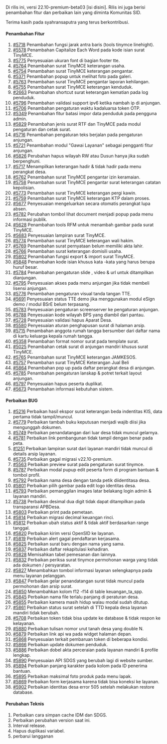 Di rilis ini, versi 22.10-premium-beta03 [isi disini]. Rilis ini juga berisi penambahan fitur dan perbaikan lain yang diminta Komunitas SID.

Terima kasih pada syahransaputra yang terus berkontribusi.

#### Penambahan Fitur

1. [#5718](https://github.com/OpenSID/OpenSID/issues/5718) Penambahan fungsi jarak antra baris (tools tinymce linehight).
2. [#5578](https://github.com/OpenSID/OpenSID/issues/5578) Penambahan Capitalize Each Word pada kode isian surat TinyMCE.
3. [#5775](https://github.com/OpenSID/OpenSID/issues/5775) Penyesuaian ukuran font di bagian footer tte.
4. [#5764](https://github.com/OpenSID/OpenSID/issues/5764) Penambahan surat TinyMCE keterangan usaha.
5. [#5754](https://github.com/OpenSID/OpenSID/issues/5754) Penambahan surat TinyMCE keterangan pengantar.
6. [#5371](https://github.com/OpenSID/OpenSID/issues/5371) Penambahan popup untuk melihat foto pada galeri.
7. [#5763](https://github.com/OpenSID/OpenSID/issues/5763) Penambahan surat TinyMCE pengantar laporan kehilangan.
8. [#5755](https://github.com/OpenSID/OpenSID/issues/5755) Penambahan surat TinyMCE keterangan kenduduk.
9. [#2663](https://github.com/OpenSID/OpenSID/issues/2663) Penambahan shortcut surat keterangan kematian pada log penduduk.
10. [#5796](https://github.com/OpenSID/OpenSID/issues/5796) Penambahan validasi support ipv6 ketika nambah ip di anjungan.
11. [#5706](https://github.com/OpenSID/OpenSID/issues/5706) Penambahan pengaturan waktu kadaluarsa token OTP.
12. [#5349](https://github.com/OpenSID/OpenSID/issues/5349) Penambahan fitur batasi impor data penduduk pada pengguna admin.
13. [#5829](https://github.com/OpenSID/OpenSID/issues/5829) Penambahan jenis surat RTF dan TinyMCE pada modul pengaturan dan cetak surat.
14. [#5716](https://github.com/OpenSID/OpenSID/issues/5716) Penambahan pengaturan teks berjalan pada pengaturan anjungan.
15. [#5721](https://github.com/OpenSID/OpenSID/issues/5721) Penambahan modul "Gawai Layanan" sebagai pengganti fitur anjungan.
16. [#5826](https://github.com/OpenSID/OpenSID/issues/5826) Perubahan hapus wilayah RW atau Dusun hanya jika sudah berpenghuni.
17. [#5717](https://github.com/OpenSID/OpenSID/issues/5717) Menampilkan keterangan hadir & tidak hadir pada menu perangkat desa.
18. [#5762](https://github.com/OpenSID/OpenSID/issues/5762) Penambahan surat TinyMCE pengantar izin keramaian.
19. [#5758](https://github.com/OpenSID/OpenSID/issues/5758) Penambahan surat TinyMCE pengantar surat keterangan catatan kepolisian.
20. [#5773](https://github.com/OpenSID/OpenSID/issues/5773) Penambahan surat TinyMCE keterangan pergi kawin.
21. [#5759](https://github.com/OpenSID/OpenSID/issues/5759) Penambahan surat TinyMCE keterangan KTP dalam proses.
22. [#5677](https://github.com/OpenSID/OpenSID/issues/5677) Penyesuaian mengeluarkan secara otomatis perangkat lupa absen.
23. [#5782](https://github.com/OpenSID/OpenSID/issues/5782) Perubahan tombol lihat document menjadi popup pada menu informasi publik.
24. [#5628](https://github.com/OpenSID/OpenSID/issues/5628) Penambahan tools RFM untuk menambah gambar pada surat TinyMCE.
25. [#5683](https://github.com/OpenSID/OpenSID/issues/5683) Penyesuaian lampiran surat TinyMCE.
26. [#5774](https://github.com/OpenSID/OpenSID/issues/5774) Penambahan surat TinyMCE keterangan wali hakim.
27. [#5769](https://github.com/OpenSID/OpenSID/issues/5769) Penambahan surat pernyataan belum memiliki akta lahir.
28. [#5766](https://github.com/OpenSID/OpenSID/issues/5766) Penambahan surat keterangan domisili usaha.
29. [#5802](https://github.com/OpenSID/OpenSID/issues/5802) Penambahan fungsi export & import surat TinyMCE.
30. [#5848](https://github.com/OpenSID/OpenSID/issues/5848) Penambahan kode isian khusus kata -kata yang harus berupa huruf besar.
31. [#5784](https://github.com/OpenSID/OpenSID/issues/5784) Penambahan pengaturan slide , video & url untuk ditampilkan dianjungan.
32. [#5795](https://github.com/OpenSID/OpenSID/issues/5795) Penyesuaian akses pada menu anjungan jika tidak membeli lisensi anjungan.
33. [#5776](https://github.com/OpenSID/OpenSID/issues/5776) Penambahan pengaturan visual tanda tangan TTE.
34. [#5691](https://github.com/OpenSID/OpenSID/issues/5691) Penyesuaian status TTE demo jika menggunakan modul eSign demo / modul BSrE belum terpasang.
35. [#5783](https://github.com/OpenSID/OpenSID/issues/5783) Penyesuaian pengaturan screenserver ke pengaturan anjungan.
36. [#5788](https://github.com/OpenSID/OpenSID/issues/5788) Penyesuaian kode wilayah BPS yang diambil dari pantau.
37. [#5728](https://github.com/OpenSID/OpenSID/issues/5728) Penyesuaian validasi hapus Aparat Desa.
38. [#5580](https://github.com/OpenSID/OpenSID/issues/5580) Penyesuaian aturan penghapusan surat di halaman arsip.
39. [#5715](https://github.com/OpenSID/OpenSID/issues/5715) Penambahan anggota rumah tangga bersumber dari daftar nama di kartu keluarga kepala rumah tangga.
40. [#5358](https://github.com/OpenSID/OpenSID/issues/5358) Penambahan format nomor surat pada template surat.
41. [#5025](https://github.com/OpenSID/OpenSID/issues/5025) Penambahan cetak surat di anjungan mandiri khusus surat TinyMCE.
42. [#5765](https://github.com/OpenSID/OpenSID/issues/5765) Penambahan surat TinyMCE keterangan JAMKESOS.
43. [#5757](https://github.com/OpenSID/OpenSID/issues/5757) Penambahan surat TinyMCE Keterangan Jual Beli
44. [#5864](https://github.com/OpenSID/OpenSID/issues/5864) Penambahan pop up pada daftar perangkat desa di anjungan.
45. [#5785](https://github.com/OpenSID/OpenSID/issues/5785) Penambahan pengaturan lanskap & potret terkait layout anjungan.
46. [#5797](https://github.com/OpenSID/OpenSID/issues/5797) Penyesuaian hapus peserta duplikat.
47. [#5673](https://github.com/OpenSID/OpenSID/issues/5673) Penambahan informasi kebutuhan sistem.

#### Perbaikan BUG

1. [#5216](https://github.com/OpenSID/OpenSID/issues/5216) Perbaikan hasil ekspor surat keterangan beda indentitas KIS, data pertama tidak tampil/muncul.
2. [#5779](https://github.com/OpenSID/OpenSID/issues/5779) Perbaikan tambah buku keputusan menjadi wajib diisi jika mengunggah dokumen.
3. [#5749](https://github.com/OpenSID/OpenSID/issues/5749) Perbaikan penandatangan dari luar desa tidak muncul gelarnya.
4. [#5781](https://github.com/OpenSID/OpenSID/issues/5781) Perbaikan link pembangunan tidak tampil dengan benar pada peta.
5. [#1251](https://github.com/OpenSID/premium/issues/1251) Perbaikan lampiran surat dari layanan mandiri tidak muncul di details arsip layanan.
6. [#5735](https://github.com/OpenSID/OpenSID/issues/5735) Perbaikan gagal migrasi v22.10-premium.
7. [#5563](https://github.com/OpenSID/OpenSID/issues/5563) Perbaikan preview surat pada pengaturan surat tinymce.
8. [#5787](https://github.com/OpenSID/OpenSID/issues/5787) Perbaikan modal pupup edit peserta form di program bantuan & tombol profil.
9. [#5792](https://github.com/OpenSID/OpenSID/issues/5792) Perbaikan nama desa dengan tanda petik diidentitasa desa.
10. [#5801](https://github.com/OpenSID/OpenSID/issues/5801) Perbaikan pilih gambar pada edit logo identitas desa.
11. [#5793](https://github.com/OpenSID/OpenSID/issues/5793) Perbaikan pemanggilan images latar belakang login admin & layanan mandiri.
12. [#5738](https://github.com/OpenSID/OpenSID/issues/5738) Perbaikan desimal dua digit tidak dapat ditampilkan pada transparansi APBDesa.
13. [#5803](https://github.com/OpenSID/OpenSID/issues/5803) Perbaikan print pada pemetaan.
14. [#5814](https://github.com/OpenSID/OpenSID/issues/5814) Perbaikan migrasi decimal keuangan rinci.
15. [#5812](https://github.com/OpenSID/OpenSID/issues/5812) Perbaikan ubah status aktif & tidak aktif berdasarkan range tanggal.
16. [#5820](https://github.com/OpenSID/OpenSID/issues/5820) Perbaikan kirim versi OpenSID ke layanan.
17. [#5819](https://github.com/OpenSID/OpenSID/issues/5819) Perbaikan alert gagal pendaftaran kerjasama.
18. [#5825](https://github.com/OpenSID/OpenSID/issues/5825) Perbaikan surat baru dengan nama yang sama.
19. [#5837](https://github.com/OpenSID/OpenSID/issues/5837) Perbaikan daftar rekapitulasi kehadiran.
20. [#5828](https://github.com/OpenSID/OpenSID/issues/5828) Memisahkan tabel pemesanan dan lainnya.
21. [#5832](https://github.com/OpenSID/OpenSID/issues/5832) Perbaikan periksa surat tinymce permohonan warga yang tidak ada dokumen / persyaratan.
22. [#5827](https://github.com/OpenSID/OpenSID/issues/5827) Menambahkan tombol informasi layanan selengkapnya pada menu layanan pelanggan.
23. [#5847](https://github.com/OpenSID/OpenSID/issues/5847) Perbaikan gelar penandatangan surat tidak muncul pada permohonan dan arsip surat.
24. [#5850](https://github.com/OpenSID/OpenSID/issues/5850) Menambahkan kolom f12 -f14 di table keuangan_ta_spp.
25. [#5845](https://github.com/OpenSID/OpenSID/issues/5845) Perbaikan nama file terlalu panjang di peraturan desa.
26. [#5855](https://github.com/OpenSID/OpenSID/issues/5855) Perbaikan kamera masih hidup walau modal sudah ditutup.
27. [#5861](https://github.com/OpenSID/OpenSID/issues/5861) Perbaikan status surat setelah di TTD kepala desa layanan mandiri tidak berubah.
28. [#5708](https://github.com/OpenSID/OpenSID/issues/5708) Perbaikan token tidak bisa update ke database & tidak respon ke kelayanan.
29. [#5880](https://github.com/OpenSID/OpenSID/issues/5880) Perbaikan tulisan nomor urut tanah desa yang double N.
30. [#5879](https://github.com/OpenSID/OpenSID/issues/5879) Perbaikan link api wa pada widget halaman depan.
31. [#5868](https://github.com/OpenSID/OpenSID/issues/5868) Penyesuaian terkait pembaruan token di beberapa kondisi.
32. [#5866](https://github.com/OpenSID/OpenSID/issues/5866) Perbaikan update dokumen penduduk.
32. [#5886](https://github.com/OpenSID/OpenSID/issues/5886) Perbaikan dobel akta perceraian pada layanan mandiri & profile lengkap.
33. [#5890](https://github.com/OpenSID/OpenSID/issues/5890) Penyesuaian API SDGS yang berubah lagi di website sumber.
34. [#5894](https://github.com/OpenSID/OpenSID/issues/5894) Perbaikan panjang karakter pada kolom pada ID penerima bantuan.
35. [#5895](https://github.com/OpenSID/OpenSID/issues/5895) Perbaikan maksimal foto produk pada menu lapak.
36. [#5869](https://github.com/OpenSID/OpenSID/issues/5869) Perbaikan form kerjasama karena tidak bisa koneksi ke layanan.
37. [#5902](https://github.com/OpenSID/OpenSID/issues/5902) Perbaikan identitas desa error 505 setelah melakukan restore database.

#### Perubahan Teknis

1. Perbaikan cara simpan cache IDM dan SDGS.
2. Perbaikan perubahan version saat ini.
3. Interval release.
4. Hapus duplikasi variabel.
5. perbarui langganan
